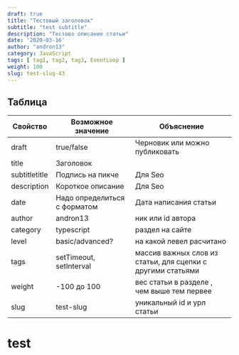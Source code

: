 ```yaml
---
draft: true
title: "Тестовый заголовок"
subtitle: "test subtitle"
description: "Тестово описание статьи"
date: '2020-03-16'
author: "andron13"
category: JavaScript
tags: [ tag1, tag2, tag3, EventLoop ]
weight: 100
slug: test-slug-43 
---
```


## Таблица

| Свойство      | Возможное значение           | Объяснение                                                  |
|---------------|------------------------------|-------------------------------------------------------------|
| draft         | true/false                   | Черновик или можно публиковать                              |
| title         | Заголовок                    |                                                             |
| subtitletitle | Подпись на пикче             | Для Seo                                                     |
| description   | Короткое описание            | Для Seo                                                     |
| date          | Надо определиться с форматом | Дата написания статьи                                       |
| author        | andron13                     | ник или id автора                                           |
| category      | typescript                   | раздел на сайте                                             |
| level         | basic/advanced?              | на какой левел расчитано                                    |
| tags          | setTimeout, setInterval      | массив важных слов из статьи, для сцепки с другими статьями |
| weight        | -100 до 100                  | вес статьи в разделе , чем выше тем первее                  |
| slug          | test-slug                    | уникальный id и урл статьи                                  |

# test
